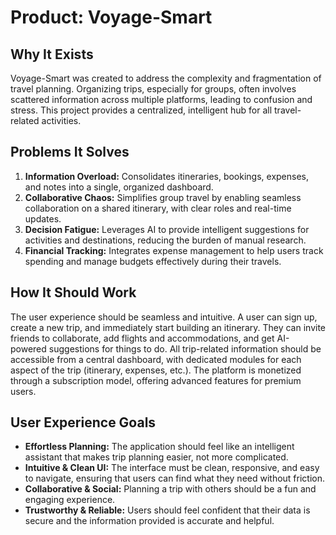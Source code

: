 # Product: Voyage-Smart

## Why It Exists
Voyage-Smart was created to address the complexity and fragmentation of travel planning. Organizing trips, especially for groups, often involves scattered information across multiple platforms, leading to confusion and stress. This project provides a centralized, intelligent hub for all travel-related activities.

## Problems It Solves
1.  **Information Overload:** Consolidates itineraries, bookings, expenses, and notes into a single, organized dashboard.
2.  **Collaborative Chaos:** Simplifies group travel by enabling seamless collaboration on a shared itinerary, with clear roles and real-time updates.
3.  **Decision Fatigue:** Leverages AI to provide intelligent suggestions for activities and destinations, reducing the burden of manual research.
4.  **Financial Tracking:** Integrates expense management to help users track spending and manage budgets effectively during their travels.

## How It Should Work
The user experience should be seamless and intuitive. A user can sign up, create a new trip, and immediately start building an itinerary. They can invite friends to collaborate, add flights and accommodations, and get AI-powered suggestions for things to do. All trip-related information should be accessible from a central dashboard, with dedicated modules for each aspect of the trip (itinerary, expenses, etc.). The platform is monetized through a subscription model, offering advanced features for premium users.

## User Experience Goals
-   **Effortless Planning:** The application should feel like an intelligent assistant that makes trip planning easier, not more complicated.
-   **Intuitive & Clean UI:** The interface must be clean, responsive, and easy to navigate, ensuring that users can find what they need without friction.
-   **Collaborative & Social:** Planning a trip with others should be a fun and engaging experience.
-   **Trustworthy & Reliable:** Users should feel confident that their data is secure and the information provided is accurate and helpful.